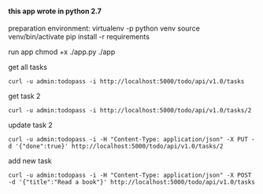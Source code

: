 #### this app wrote in python 2.7 ####

preparation environment:
    virtualenv -p python venv
    source venv/bin/activate
    pip install -r requirements

run app
    chmod +x ./app.py
    ./app

get all tasks

    curl -u admin:todopass -i http://localhost:5000/todo/api/v1.0/tasks

get task 2
  
    curl -u admin:todopass -i http://localhost:5000/todo/api/v1.0/tasks/2

update task 2
    
    curl -u admin:todopass -i -H "Content-Type: application/json" -X PUT -d '{"done":true}' http://localhost:5000/todo/api/v1.0/tasks/2

add new task
    
    curl -u admin:todopass -i -H "Content-Type: application/json" -X POST -d '{"title":"Read a book"}' http://localhost:5000/todo/api/v1.0/tasks
